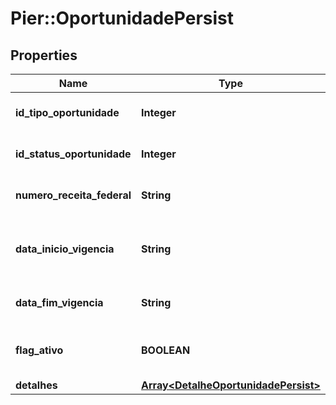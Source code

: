# Pier::OportunidadePersist

## Properties
Name | Type | Description | Notes
------------ | ------------- | ------------- | -------------
**id_tipo_oportunidade** | **Integer** | C\u00C3\u00B3digo identificador do tipo oportunidade | 
**id_status_oportunidade** | **Integer** | C\u00C3\u00B3digo identificador do status oportunidade | 
**numero_receita_federal** | **String** | N\u00C3\u00BAmero receita federal do cliente | 
**data_inicio_vigencia** | **String** | Date de in\u00C3\u00ADcio da vig\u00C3\u00AAncia da oportunidade | 
**data_fim_vigencia** | **String** | Data do fim da vig\u00C3\u00AAncia da oportunidade | 
**flag_ativo** | **BOOLEAN** | Atributo que indica se a oportunidade est\u00C3\u00A1 ativa | 
**detalhes** | [**Array&lt;DetalheOportunidadePersist&gt;**](DetalheOportunidadePersist.md) | Lista de detalhes | 



